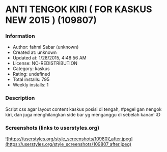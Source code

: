 # ANTI TENGOK KIRI ( FOR KASKUS NEW 2015 ) (109807)

### Information
- Author: fahmi Sabar (unknown)
- Created at: unknown
- Updated at: 1/28/2015, 4:48:56 AM
- License: NO-REDISTRIBUTION
- Category: kaskus
- Rating: undefined
- Total installs: 795
- Weekly installs: 1


### Description
Script css agar layout content kaskus posisi di tengah, #pegel gan nengok kiri, dan juga menghilangkan side bar yg menganggu di sebelah kanan! :D


### Screenshots (links to userstyles.org)
![https://userstyles.org/style_screenshots/109807_after.jpeg](https://userstyles.org/style_screenshots/109807_after.jpeg)


